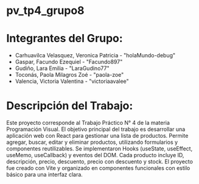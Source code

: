 # pv_tp4_grupo8

# Integrantes del Grupo:
* Carhuavilca Velasquez, Veronica Patricia - "holaMundo-debug"
* Gaspar, Facundo Ezequiel - "Facundo897"
* Gudiño, Lara Emilia - "LaraGudino77"
* Toconás, Paola Milagros Zoé - "paola-zoe"
* Valencia, Victoria Valentina - "victoriaavalee"

# Descripción del Trabajo:
Este proyecto corresponde al Trabajo Práctico N° 4 de la materia Programación Visual. El objetivo principal del trabajo es desarrollar una aplicación web con React para gestionar una lista de productos. Permite agregar, buscar, editar y eliminar productos, utilizando formularios y componentes reutilizables. Se implementaron Hooks (useState, useEffect, useMemo, useCallback) y eventos del DOM. Cada producto incluye ID, descripción, precio, descuento, precio con descuento y stock. El proyecto fue creado con Vite y organizado en componentes funcionales con estilo básico para una interfaz clara.